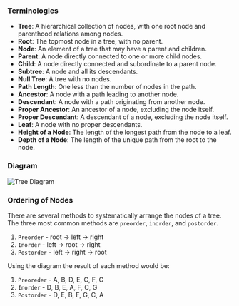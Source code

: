 ### Terminologies
* **Tree**: A hierarchical collection of nodes, with one root node and parenthood relations among nodes.  
* **Root**: The topmost node in a tree, with no parent.  
* **Node**: An element of a tree that may have a parent and children.  
* **Parent**: A node directly connected to one or more child nodes.  
* **Child**: A node directly connected and subordinate to a parent node.  
* **Subtree**: A node and all its descendants.  
* **Null Tree**: A tree with no nodes.  
* **Path Length**: One less than the number of nodes in the path.  
* **Ancestor**: A node with a path leading to another node.  
* **Descendant**: A node with a path originating from another node.  
* **Proper Ancestor**: An ancestor of a node, excluding the node itself.  
* **Proper Descendant**: A descendant of a node, excluding the node itself.  
* **Leaf**: A node with no proper descendants.
* **Height of a Node**: The length of the longest path from the node to a leaf.
* **Depth of a Node**: The length of the unique path from the root to the node.

### Diagram
![Tree Diagram](Attachments/1_Tree.png)

### Ordering of Nodes
There are several methods to systematically arrange the nodes of a tree. The three most common methods are `preorder`, `inorder`, and `postorder`.

1. `Preorder` - root -> left -> right
2. `Inorder` - left -> root -> right
3. `Postorder` - left -> right -> root

Using the diagram the result of each method would be:
1. `Preoreder` - A, B, D, E, C, F, G
2. `Inorder` - D, B, E, A, F, C, G 
3. `Postorder` - D, E, B, F, G, C, A
